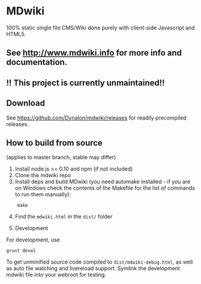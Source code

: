 MDwiki
======

100% static single file CMS/Wiki done purely with client-side Javascript and HTML5.

See http://www.mdwiki.info for more info and documentation.
------

## !! This project is currently unmaintained!!

Download
--------

See <https://github.com/Dynalon/mdwiki/releases> for readily precompiled releases.

How to build from source
------------------------
(applies to master branch, stable may differ)

1. Install node.js >= 0.10 and npm (if not included)
2. Clone the mdwiki repo
3. Install deps and build MDwiki (you need automake installed - if you are on Windows check the contents of the Makefile for the list of commands to run them manually):

```
    make
```

4. Find the `mdwiki.html` in the `dist/` folder

5. Development

For development, use

    grunt devel 

To get unminified source code compiled to `dist/mdwiki-debug.html`, as well as auto file watching and livereload support. Symlink the development mdwiki file into your webroot for testing.



